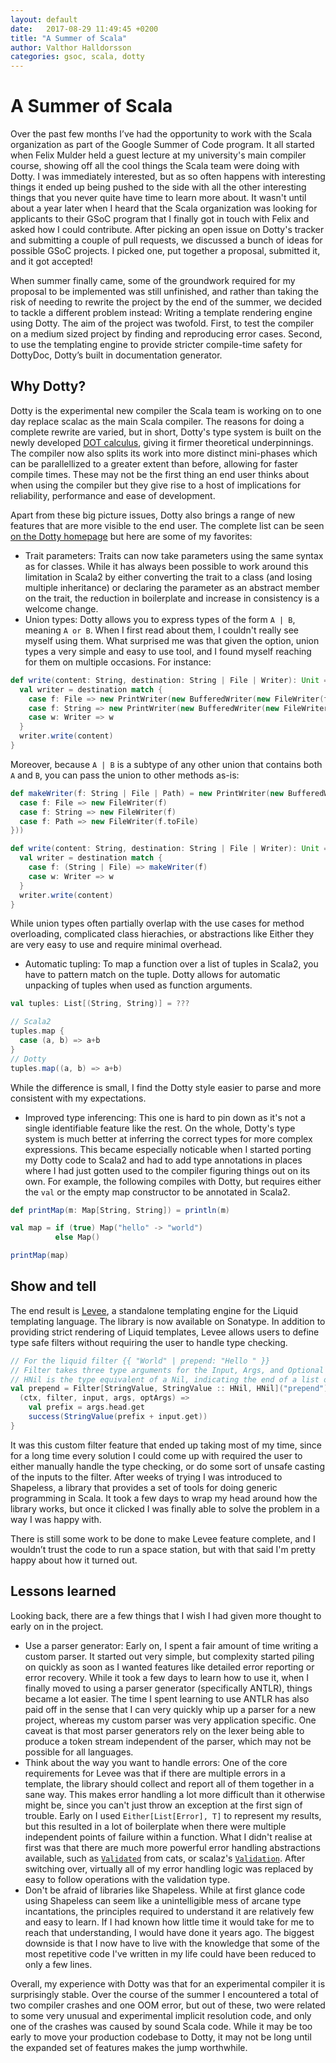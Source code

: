 ```yaml
---
layout: default
date:   2017-08-29 11:49:45 +0200
title: "A Summer of Scala"
author: Valthor Halldorsson
categories: gsoc, scala, dotty
---
```

# A Summer of Scala
Over the past few months I’ve had the opportunity to work with the Scala organization as part of the Google Summer of Code program. It all started when Felix Mulder held a guest lecture at my university's main compiler course, showing off all the cool things the Scala team were doing with Dotty. I was immediately interested, but as so often happens with interesting things it ended up being pushed to the side with all the other interesting things that you never quite have time to learn more about. It wasn't until about a year later when I heard that the Scala organization was looking for applicants to their GSoC program that I finally got in touch with Felix and asked how I could contribute. After picking an open issue on Dotty's tracker and submitting a couple of pull requests, we discussed a bunch of ideas for possible GSoC projects. I picked one, put together a proposal, submitted it, and it got accepted!

When summer finally came, some of the groundwork required for my proposal to be implemented was still unfinished, and rather than taking the risk of needing to rewrite the project by the end of the summer, we decided to tackle a different problem instead: Writing a template rendering engine using Dotty. The aim of the project was twofold. First, to test the compiler on a medium sized project by finding and reproducing error cases. Second, to use the templating engine to provide stricter compile-time safety for DottyDoc, Dotty’s built in documentation generator.

## Why Dotty?

Dotty is the experimental new compiler the Scala team is working on to one day replace scalac as the main Scala compiler. The reasons for doing a complete rewrite are varied, but in short, Dotty's type system is built on the newly developed [DOT calculus](http://www.scala-lang.org/blog/2016/02/03/essence-of-scala.html), giving it firmer theoretical underpinnings. The compiler now also splits its work into more distinct mini-phases which can be parallellized to a greater extent than before, allowing for faster compile times. These may not be the first thing an end user thinks about when using the compiler but they give rise to a host of implications for reliability, performance and ease of development.

Apart from these big picture issues, Dotty also brings a range of new features that are more visible to the end user. The complete list can be seen [on the Dotty homepage](http://dotty.epfl.ch/#so-features) but here are some of my favorites:
- Trait parameters: Traits can now take parameters using the same syntax as for classes. While it has always been possible to work around this limitation in Scala2 by either converting the trait to a class (and losing multiple inheritance) or declaring the parameter as an abstract member on the trait, the reduction in boilerplate and increase in consistency is a welcome change. 
- Union types: Dotty allows you to express types of the form `A | B`, meaning `A or B`. When I first read about them, I couldn't really see myself using them. What surprised me was that given the option, union types a very simple and easy to use tool, and I found myself reaching for them on multiple occasions. For instance:
```scala
def write(content: String, destination: String | File | Writer): Unit = {
  val writer = destination match {
    case f: File => new PrintWriter(new BufferedWriter(new FileWriter(f)))
    case f: String => new PrintWriter(new BufferedWriter(new FileWriter(f)))
    case w: Writer => w
  }
  writer.write(content)
}
```
Moreover, because `A | B` is a subtype of any other union that contains both `A` and `B`, you can pass the union to other methods as-is:
```scala
def makeWriter(f: String | File | Path) = new PrintWriter(new BufferedWriter(f match {
  case f: File => new FileWriter(f)
  case f: String => new FileWriter(f)
  case f: Path => new FileWriter(f.toFile)
}))

def write(content: String, destination: String | File | Writer): Unit = {
  val writer = destination match {
    case f: (String | File) => makeWriter(f)
    case w: Writer => w
  }
  writer.write(content)
}
```

While union types often partially overlap with the use cases for method overloading, complicated class hierachies, or abstractions like Either they are very easy to use and require minimal overhead.
- Automatic tupling: To map a function over a list of tuples in Scala2, you have to pattern match on the tuple. Dotty allows for automatic unpacking of tuples when used as function arguments.
```scala
val tuples: List[(String, String)] = ???

// Scala2
tuples.map {
  case (a, b) => a+b
}
// Dotty
tuples.map((a, b) => a+b)
```
While the difference is small, I find the Dotty style easier to parse and more consistent with my expectations.

- Improved type inferencing: This one is hard to pin down as it's not a single identifiable feature like the rest. On the whole, Dotty's type system is much better at inferring the correct types for more complex expressions. This became especially noticable when I started porting my Dotty code to Scala2 and had to add type annotations in places where I had just gotten used to the compiler figuring things out on its own. For example, the following compiles with Dotty, but requires either the `val` or the empty map constructor to be annotated in Scala2.
```scala
def printMap(m: Map[String, String]) = println(m)

val map = if (true) Map("hello" -> "world")
          else Map()

printMap(map)
```

## Show and tell
The end result is [Levee](https://github.com/vlthr/levee), a standalone templating engine for the Liquid templating language. The library is now available on Sonatype. In addition to providing strict rendering of Liquid templates, Levee allows users to define type safe filters without requiring the user to handle type checking.

```scala
// For the liquid filter {{ "World" | prepend: "Hello " }}
// Filter takes three type arguments for the Input, Args, and Optional Args respectively
// HNil is the type equivalent of a Nil, indicating the end of a list of types
val prepend = Filter[StringValue, StringValue :: HNil, HNil]("prepend") {
  (ctx, filter, input, args, optArgs) =>
    val prefix = args.head.get
    success(StringValue(prefix + input.get))
}
```

It was this custom filter feature that ended up taking most of my time, since for a long time every solution I could come up with required the user to either manually handle the type checking, or do some sort of unsafe casting of the inputs to the filter. After weeks of trying I was introduced to Shapeless, a library that provides a set of tools for doing generic programming in Scala. It took a few days to wrap my head around how the library works, but once it clicked I was finally able to solve the problem in a way I was happy with.

There is still some work to be done to make Levee feature complete, and I wouldn’t trust the code to run a space station, but with that said I'm pretty happy about how it turned out.

## Lessons learned
Looking back, there are a few things that I wish I had given more thought to early on in the project.
- Use a parser generator: Early on, I spent a fair amount of time writing a custom parser. It started out very simple, but complexity started piling on quickly as soon as I wanted features like detailed error reporting or error recovery. While it took a few days to learn how to use it, when I finally moved to using a parser generator (specifically ANTLR), things became a lot easier. The time I spent learning to use ANTLR has also paid off in the sense that I can very quickly whip up a parser for a new project, whereas my custom parser was very application specific. One caveat is that most parser generators rely on the lexer being able to produce a token stream independent of the parser, which may not be possible for all languages.
- Think about the way you want to handle errors: One of the core requirements for Levee was that if there are multiple errors in a template, the library should collect and report all of them together in a sane way. This makes error handling a lot more difficult than it otherwise might be, since you can't just throw an exception at the first sign of trouble. Early on I used `Either[List[Error], T]` to represent my results, but this resulted in a lot of boilerplate when there were multiple independent points of failure within a function. What I didn't realise at first was that there are much more powerful error handling abstractions available, such as [`Validated`](https://typelevel.org/cats/datatypes/validated.html) from cats, or scalaz's [`Validation`](http://eed3si9n.com/learning-scalaz/Validation.html). After switching over, virtually all of my error handling logic was replaced by easy to follow operations with the validation type.
- Don't be afraid of libraries like Shapeless. While at first glance code using Shapeless can seem like a unintelligible mess of arcane type incantations, the principles required to understand it are relatively few and easy to learn. If I had known how little time it would take for me to reach that understanding, I would have done it years ago. The biggest downside is that I now have to live with the knowledge that some of the most repetitive code I've written in my life could have been reduced to only a few lines.

Overall, my experience with Dotty was that for an experimental compiler it is surprisingly stable. Over the course of the summer I encountered a total of two compiler crashes and one OOM error, but out of these, two were related to some very unusual and experimental implicit resolution code, and only one of the crashes was caused by sound Scala code. While it may be too early to move your production codebase to Dotty, it may not be long until the expanded set of features makes the jump worthwhile.
